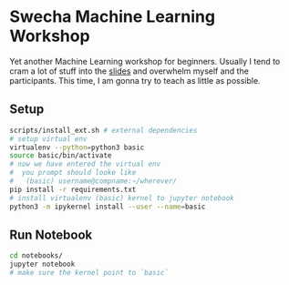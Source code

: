 # Swecha Machine Learning Workshop

Yet another Machine Learning workshop for beginners. Usually I tend to cram a lot of stuff into the [slides](http://suriyadeepan.github.io/4ccon) and overwhelm myself and the participants. This time, I am gonna try to teach as little as possible. 

## Setup

```bash
scripts/install_ext.sh # external dependencies
# setup virtual env
virtualenv --python=python3 basic
source basic/bin/activate
# now we have entered the virtual env
#  you prompt should looke like
#   (basic) username@compname:~/wherever/
pip install -r requirements.txt
# install virtualenv (basic) kernel to jupyter notebook
python3 -m ipykernel install --user --name=basic
```

## Run Notebook

```bash
cd notebooks/
jupyter notebook
# make sure the kernel point to `basic`
```
